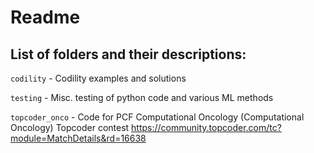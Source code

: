 # Readme

## List of folders and their descriptions:

`codility` - Codility examples and solutions

`testing` - Misc. testing of python code and various ML methods

`topcoder_onco` - Code for PCF Computational Oncology (Computational Oncology) Topcoder contest https://community.topcoder.com/tc?module=MatchDetails&rd=16638
